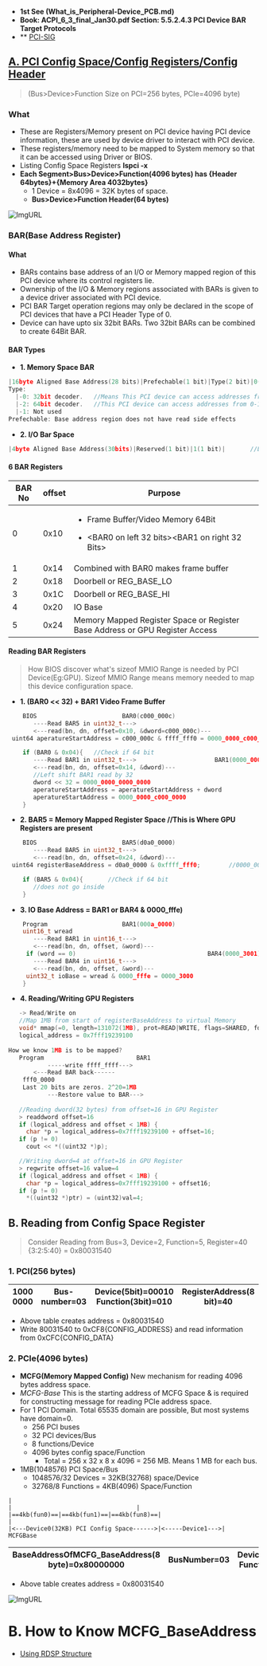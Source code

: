 - **1st See (What_is_Peripheral-Device_PCB.md)**
- **Book: ACPI_6_3_final_Jan30.pdf Section: 5.5.2.4.3 PCI Device BAR Target Protocols**
- ** [PCI-SIG](https://pcisig.com/specifications?field_technology_value%5B%5D=express&speclib=bar)

## [A. PCI Config Space/Config Registers/Config Header](https://wiki.osdev.org/PCI#PCI_Device_Structure)
> (Bus>Device>Function Size on PCI=256 bytes, PCIe=4096 byte)
### What
  - These are Registers/Memory present on PCI device having PCI device information, these are used by device driver to interact with PCI device.
  - These registers/memory need to be mapped to System memory so that it can be accessed using Driver or BIOS.
  - Listing Config Space Registers **lspci -x**
  - **Each Segment>Bus>Device>Function(4096 bytes) has {Header 64bytes}+{Memory Area 4032bytes}**
    - 1 Device = 8x4096 = 32K bytes of space.
    - **Bus>Device>Function Header(64 bytes)**

![ImgURL](https://i.ibb.co/Tt0N7Tq/pci-header.png)

### BAR(Base Address Register)
#### What
  - BARs contains base address of an I/O or Memory mapped region of this PCI device where its control registers lie.
  - Ownership of the I/O & Memory regions associated with BARs is given to a device driver associated with PCI device.
  - PCI BAR Target operation regions may only be declared in the scope of PCI devices that have a PCI Header Type of 0.
  - Device can have upto six 32bit BARs. Two 32bit BARs can be combined to create 64Bit BAR.
#### BAR Types
  - **1. Memory Space BAR**
```c
|16byte Aligned Base Address(28 bits)|Prefechable(1 bit)|Type(2 bit)|0(1 bit)|   //LSB: Always 0
Type:
  |-0: 32bit decoder.	//Means This PCI device can access addresses from 0-4GB. 2^32 = 4GB. BIOS will mmap this device's Memory(after header) to MMIO_LOW.
  |-2: 64bit decoder.	//This PCI device can access addresses from 0-16ExaBytes. BIOS can allocate space from MMIO_LOW or MMIO_HIGH. In this case next BAR is ganged together.
  |-1: Not used
Prefechable: Base address region does not have read side effects
```

  - **2. I/O Bar Space**
```c  
|4byte Aligned Base Address(30bits)|Reserved(1 bit)|1(1 bit)|		//LSB: Always 1
```
#### 6 BAR Registers

|BAR No|offset|Purpose|
|---|---|---|
|0|0x10|<ul><li>Frame Buffer/Video Memory 64Bit</li></ul><ul><li><BAR0 on left 32 bits><BAR1 on right 32 Bits></li></ul>|
|1|0x14|Combined with BAR0 makes frame buffer|
|2|0x18|Doorbell or REG_BASE_LO|
|3|0x1C|Doorbell or REG_BASE_HI|
|4|0x20|IO Base|
|5|0x24|Memory Mapped Register Space or Register Base Address or GPU Register Access|

#### Reading BAR Registers
> How BIOS discover what's sizeof MMIO Range is needed by PCI Device(Eg:GPU). Sizeof MMIO Range means memory needed to map this device configuration space.
- **1. (BAR0 << 32) + BAR1 Video Frame Buffer**
```c
    BIOS						BAR0(c000_000c)
       ----Read BAR5 in uint32_t--->
       <---read(bn, dn, offset=0x10, &dword=c000_000c)---
 uint64 aperatureStartAddress = c000_000c & ffff_fff0 = 0000_0000_c000_0000

    if (BAR0 & 0x04){   //Check if 64 bit
       ----Read BAR1 in uint32_t--->                      BAR1(0000_0000)
       <---read(bn, dn, offset=0x14, &dword)---
       //Left shift BAR1 read by 32
       dword << 32 = 0000_0000_0000_0000
       aperatureStartAddress = aperatureStartAddress + dword
       aperatureStartAddress = 0000_0000_c000_0000
    }
```

- **2. BAR5 = Memory Mapped Register Space //This is Where GPU Registers are present**
```c
    BIOS						BAR5(d0a0_0000)
       ----Read BAR5 in uint32_t--->
       <---read(bn, dn, offset=0x24, &dword)---
 uint64 registerBaseAddress = d0a0_0000 & 0xffff_fff0;	      //0000_0000_d0a0_0000

    if (BAR5 & 0x04){       //Check if 64 bit
       //does not go inside
    }
```

- **3. IO Base Address = BAR1 or BAR4 & 0000_fffe)**
```c
    Program						BAR1(000a_0000)
    uint16_t wread
       ----Read BAR1 in uint16_t--->
       <---read(bn, dn, offset, &word)---
     if (word == 0)                                     BAR4(0000_3001)
       ----Read BAR4 in uint16_t--->
       <---read(bn, dn, offset, &word)---
     uint32_t ioBase = wread & 0000_fffe = 0000_3000
    }
```

- **4. Reading/Writing GPU Registers**
```c
   -> Read/Write on 
   //Map 1MB from start of registerBaseAddress to virtual Memory
   void* mmap(=0, length=131072(1MB), prot=READ|WRITE, flags=SHARED, fd='/dev/mem', offset=registerBaseAddress=d0a0_0000)
   logical_address = 0x7fff19239100
   
How we know 1MB is to be mapped?
   Program                          BAR1
           -----write ffff_ffff--->
	   <---Read BAR back------
    fff0_0000
    Last 20 bits are zeros. 2^20=1MB
           ---Restore value to BAR--->
	   
   //Reading dword(32 bytes) from offset=16 in GPU Register
   > readdword offset=16
   if (logical_address and offset < 1MB) {
     char *p = logical_address=0x7fff19239100 + offset=16;
   if (p != 0)
     cout << *((uint32 *)p);

   //Writing dword=4 at offset=16 in GPU Register
   > regwrite offset=16 value=4
   if (logical_address and offset < 1MB) {
     char *p = logical_address=0x7fff19239100 + offset16;
   if (p != 0)
     *((uint32 *)ptr) = (uint32)val=4;
```

## B. Reading from Config Space Register
> Consider Reading from Bus=3, Device=2, Function=5, Register=40 {3:2:5:40} = 0x80031540

### 1. PCI(256 bytes)

|1000 0000|Bus-number=03|Device(5bit)=00010 Function(3bit)=010|RegisterAddress(8 bit)=40| 
| --- | --- | --- | --- | 

- Above table creates address = 0x80031540
- Write 80031540 to 0xCF8{CONFIG_ADDRESS} and read information from 0xCFC{CONFIG_DATA}

### 2. PCIe(4096 bytes)
- **MCFG(Memory Mapped Config)** New mechanism for reading 4096 bytes address space.
- *MCFG-Base* This is the starting address of MCFG Space & is required for constructing message for reading PCIe address space.  
- For 1 PCI Domain.          Total 65535 domain are possible, But most systems have domain=0.
  - 256 PCI buses
  - 32 PCI devices/Bus
  - 8 functions/Device
  - 4096 bytes config space/Function
	  - Total = 256 x 32 x 8 x 4096 = 256 MB. Means 1 MB for each bus.
- 1MB(1048576) PCI Space/Bus
	- 1048576/32 Devices = 32KB(32768) space/Device
	- 32768/8 Functions = 4KB(4096) Space/Function
```
|																					|									|
|==4kb(fun0)==|==4kb(fun1)==|==4kb(fun8)==|									|
|<---Device0(32KB) PCI Config Space------>|<-----Device1--->|
MCFGBase
```
		
|BaseAddressOfMCFG_BaseAddress(8 byte)=0x80000000|BusNumber=03|Device(5bit)=00010 Function(3bit)=101|RegisterAddress(12bit)=40 |
| --- | --- | --- | --- |

- Above table creates address = 0x80031540		

![ImgURL](https://i.ibb.co/LSnZW04/mmcfg-space.png)


# B. How to Know MCFG_BaseAddress
- [Using RDSP Structure](RDSP.md)
